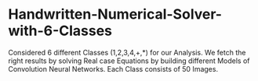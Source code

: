 # Handwritten-Numerical-Solver-with-6-Classes
Considered 6 different Classes (1,2,3,4,+,*) for our Analysis. We fetch the right results by solving Real case Equations by building different Models of Convolution Neural Networks. Each Class consists of 50 Images. 
